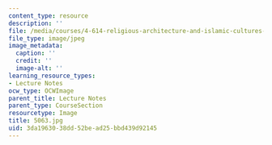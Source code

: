 ```yaml
---
content_type: resource
description: ''
file: /media/courses/4-614-religious-architecture-and-islamic-cultures-fall-2002/3da1963038dd52bead25bbd439d92145_5063.jpg
file_type: image/jpeg
image_metadata:
  caption: ''
  credit: ''
  image-alt: ''
learning_resource_types:
- Lecture Notes
ocw_type: OCWImage
parent_title: Lecture Notes
parent_type: CourseSection
resourcetype: Image
title: 5063.jpg
uid: 3da19630-38dd-52be-ad25-bbd439d92145
---
```

